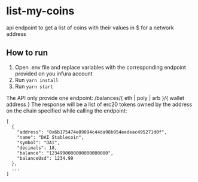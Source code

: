 # list-my-coins
api endpoint to get a list of coins with their values in $ for a network address

## How to run
1. Open .env file and replace variables with the corresponding endpoint provided on you infura account
2. Run `yarn install`
3. Run `yarn start`

The API only provide one endpoint: /balances/{ eth | poly | arb }/{ wallet address }
The response will be a list of erc20 tokens owned by the address on the chain specified while calling the endpoint:
```
[
  {
    "address": "0x6b175474e89094c44da98b954eedeac495271d0f",
    "name": "DAI Stablecoin",
    "symbol": "DAI",
    "decimals": 18,
    "balance": "1234990000000000000000",
    "balanceUsd": 1234.99
  },
  ...
]
```
